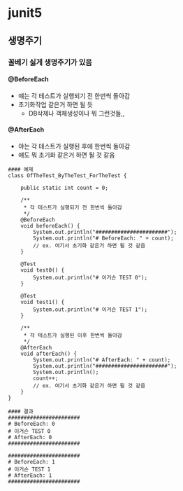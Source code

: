 # junit5

## 생명주기
### 꼴베기 싫게 생명주기가 있음
#### @BeforeEach
- 얘는 각 테스트가 실행되기 전 한번씩 돌아감
- 초기화작업 같은거 하면 될 듯
  - DB삭제나 객체생성이나 뭐 그런것들,,

#### @AfterEach
- 야는 각 테스트가 실행된 후에 한번씩 돌아감
- 얘도 뭐 초기화 같은거 하면 될 것 같음

```
#### 예제
class OfTheTest_ByTheTest_ForTheTest {

    public static int count = 0;

    /**
     * 각 테스트가 실행되기 전 한번씩 돌아감
     */
    @BeforeEach
    void beforeEach() {
        System.out.println("#######################");
        System.out.println("# BeforeEach: " + count);
        // ex. 여기서 초기화 같은거 하면 될 것 같음
    }

    @Test
    void test0() {
        System.out.println("# 이거슨 TEST 0");
    }

    @Test
    void test1() {
        System.out.println("# 이거슨 TEST 1");
    }

    /**
     * 각 테스트가 실행된 이후 한번씩 돌아감
     */
    @AfterEach
    void afterEach() {
        System.out.println("# AfterEach: " + count);
        System.out.println("#######################");
        System.out.println();
        count++;
        // ex. 여기서 초기화 같은거 하면 될 것 같음
    }
}
```
```
#### 결과
#######################
# BeforeEach: 0
# 이거슨 TEST 0
# AfterEach: 0
#######################

#######################
# BeforeEach: 1
# 이거슨 TEST 1
# AfterEach: 1
#######################

```
